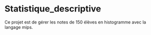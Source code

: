 # Statistique_descriptive
 
Ce projet est de gérer les notes de 150 élèves en histogramme avec la langage mips.
